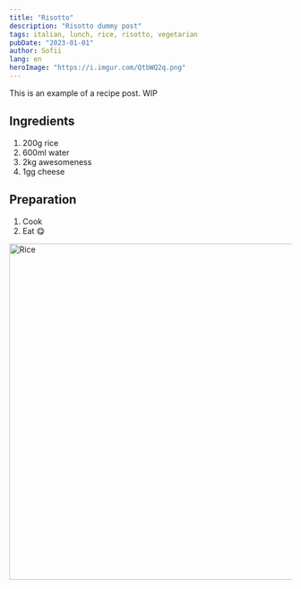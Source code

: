 ```yaml
---
title: "Risotto"
description: "Risotto dummy post"
tags: italian, lunch, rice, risotto, vegetarian
pubDate: "2023-01-01"
author: Sofii
lang: en
heroImage: "https://i.imgur.com/QtbWQ2q.png"
---
```


This is an example of a recipe post. WIP

## Ingredients

1. 200g rice
2. 600ml water
3. 2kg awesomeness
4. 1gg cheese

## Preparation

1. Cook
2. Eat 😋

<img src="https://i.imgur.com/QtbWQ2q.png" alt="Rice" width="600">
